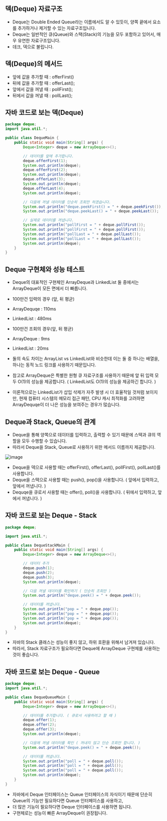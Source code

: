 덱(Deque) 자료구조
----------------------------------------
- Deque는 Double Ended Queue라는 이름에서도 알 수 있듯이, 양쪽 끝에서 요소를 추가하거나 제거할 수 있는 자료구조입니다.
- Deque는 일반적인 큐(Queue)와 스택(Stack)의 기능을 모두 포함하고 있어서, 매우 유연한 자료구조입니다.
- 데크, 덱으로 불립니다.

덱(Deque)의 메서드
---------------------------------------
- 앞에 값을 추가할 때 : offerFirst()
- 뒤에 값을 추가할 때 : offerLast();
- 앞에서 값을 꺼낼 때 : pollFirst();
- 뒤에서 값을 꺼낼 때 : pollLast();

자바 코드로 보는 덱(Deque)
---------------------------------------
```java
package deque;
import java.util.*;

public class DequeMain {
    public static void main(String[] args) {
        Deque<Integer> deque = new ArrayDeque<>();

        // 데이터를 앞에 추가합니다.
        deque.offerFirst(1);
        System.out.println(deque);
        deque.offerFirst(2);
        System.out.println(deque);
        deque.offerLast(3);
        System.out.println(deque);
        deque.offerLast(4);
        System.out.println(deque);

        // 다음에 꺼낼 데이터를 단순히 조회만 하겠습니다.
        System.out.println("deque.peekFirst() = " + deque.peekFirst());
        System.out.println("deque.peekLast() = " + deque.peekLast());

        // 실제로 데이터를 꺼냅니다.
        System.out.println("pollFirst = " + deque.pollFirst());
        System.out.println("pollFirst = " + deque.pollFirst());
        System.out.println("pollLast = " + deque.pollLast());
        System.out.println("pollLast = " + deque.pollLast());
        System.out.println(deque);
    }
}
```

Deque 구현체와 성능 테스트
-----------------------------------------
- Deque의 대표적인 구현체인 ArrayDeque과 LinkedList 둘 중에서는 ArrayDeque이 모든 면에서 더 빠릅니다.

- 100만건 입력의 경우 (앞, 뒤 평균)
- ArrayDequqe : 110ms
- LinkedList : 480ms

- 100만건 조회의 경우(앞, 뒤 평균)
- ArrayDeque : 9ms
- LinkedList : 20ms

- 둘의 속도 차이는 ArrayList vs LinkedList와 비슷한데 이는 둘 중 하나는 배열을, 하나는 동적 노드 링크를 사용하기 때문입니다.
- 참고로 ArrayDeque은 특별한 원형 큐 자료구조를 사용하기 때문에 앞 뒤 입력 모두 O(1)의 성능을 제공합니다. ( LinkedList도 O(1)의 성능을 제공하긴 합니다. )
- 이론적으로는 LinkedList가 삽입 삭제가 자주 발생 시 더 효율적일 것처럼 보이지만, 현재 컴퓨터 시스템의 메모리 접근 패턴, CPU 캐시 최적화를 고려하면 ArrayDequqe이 더 나은 성능을 보여주는 경우가 많습니다.

Deque과 Stack, Queue의 관계
-------------------------------------------
- Deque을 통해 양쪽으로 데이터를 입력하고, 출력할 수 있기 때문에 스택과 큐의 역할을 모두 수행할 수 있습니다.
- 따라서 Deque을 Stack, Queue로 사용하기 위한 메서드 이름까지 제공합니다.
  
![image](https://github.com/user-attachments/assets/12147b51-0aff-4e58-9f7d-6f348e540795)

- Deque을 덱으로 사용할 때는 offerFirst(), offerLast(), pollFirst(), pollLast()를 사용합니다.
- Deque을 스택으로 사용할 때는 push(), pop()을 사용합니다. ( 앞에서 입력하고, 앞에서 꺼냅니다. )
- Dequqe을 큐로서 사용할 때는 offer(), poll()을 사용합니다. ( 뒤에서 입력하고, 앞에서 꺼냅니다. )

자바 코드로 보는 Deque - Stack
--------------------------------
```java
package deque;

import java.util.*;

public class DequeStackMain {
    public static void main(String[] args) {
        Deque<Integer> deque = new ArrayDeque<>();

        // 데이터 추가
        deque.push(1);
        deque.push(2);
        deque.push(3);
        System.out.println(deque);

        // 다음 꺼낼 데이터를 확인하기 ( 단순히 조회만 )
        System.out.println("deque.peek() = " + deque.peek());

        // 데이터를 꺼냅니다.
        System.out.println("pop = " + deque.pop());
        System.out.println("pop = " + deque.pop());
        System.out.println("pop = " + deque.pop());
        System.out.println(deque);
    }
}

```
- 자바의 Stack 클래스는 성능이 좋지 않고, 하위 호환을 위해서 남겨져 있습니다.
- 따라서, Stack 자료구조가 필요하다면 Deque에 ArrayDeque 구현체를 사용하는 것이 좋습니다.

자바 코드로 보는 Deque - Queue
-----------------------------
```java
package deque;
import java.util.*;

public class DequeQueueMain {
    public static void main(String[] args) {
        Deque<Integer> deque = new ArrayDeque<>();

        // 데이터를 추가합니다. ( 큐로서 사용하려고 할 때 )
        deque.offer(1);
        deque.offer(2);
        deque.offer(3);
        System.out.println(deque);

        // 다음에 꺼낼 데이터를 확인 ( 꺼내지 않고 단순 조회만 합니다. )
        System.out.println("deque.peek() = " + deque.peek());

        // 데이터를 꺼냅니다.
        System.out.println("poll = " + deque.poll());
        System.out.println("poll = " + deque.poll());
        System.out.println("poll = " + deque.poll());
        System.out.println(deque);
    }
}
```
- 자바에서 Deque 인터페이스는 Queue 인터페이스의 자식이기 때문에 단순히 Queue의 기능만 필요하다면 Queue 인터페이스를 사용하고,
- 더 많은 기능이 필요하다면 Deque 인터페이스를 사용하면 됩니다.
- 구현체로는 성능이 빠른 ArrayDeque이 권장됩니다.

